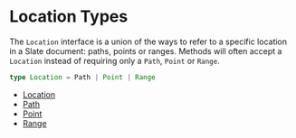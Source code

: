 # Location Types

The `Location` interface is a union of the ways to refer to a specific location in a Slate document: paths, points or ranges. Methods will often accept a `Location` instead of requiring only a `Path`, `Point` or `Range`.

```typescript
type Location = Path | Point | Range
```

- [Location](/api/locations/location.md)
- [Path](/api/locations/path.md)
- [Point](/api/locations/point.md)
- [Range](/api/locations/range.md)

